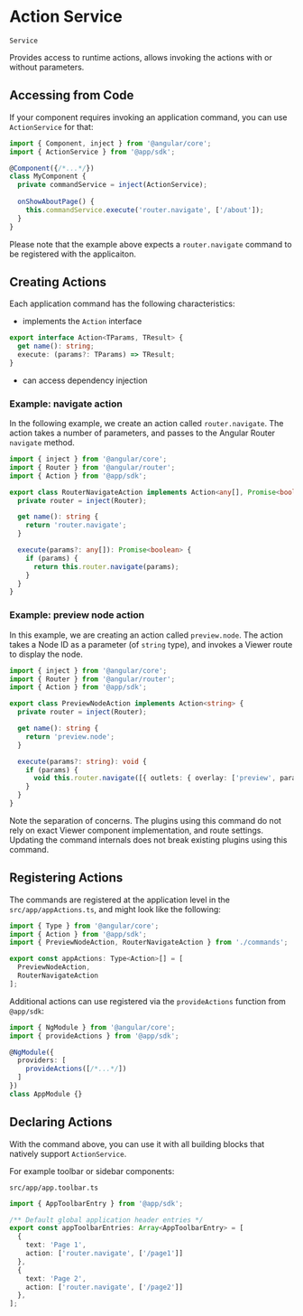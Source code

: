 # Action Service

`Service`

Provides access to runtime actions, allows invoking the actions with or without parameters.

## Accessing from Code

If your component requires invoking an application command, you can use `ActionService` for that:

```ts
import { Component, inject } from '@angular/core';
import { ActionService } from '@app/sdk';

@Component({/*...*/})
class MyComponent {
  private commandService = inject(ActionService);
  
  onShowAboutPage() {
    this.commandService.execute('router.navigate', ['/about']);
  }
}
```

Please note that the example above expects a `router.navigate` command to be registered with the applicaiton.

## Creating Actions

Each application command has the following characteristics:

- implements the `Action` interface

```ts
export interface Action<TParams, TResult> {
  get name(): string;
  execute: (params?: TParams) => TResult;
}
```

- can access dependency injection

### Example: navigate action

In the following example, we create an action called `router.navigate`.
The action takes a number of parameters, and passes to the Angular Router `navigate` method.

```ts
import { inject } from '@angular/core';
import { Router } from '@angular/router';
import { Action } from '@app/sdk';

export class RouterNavigateAction implements Action<any[], Promise<boolean>> {
  private router = inject(Router);

  get name(): string {
    return 'router.navigate';
  }

  execute(params?: any[]): Promise<boolean> {
    if (params) {
      return this.router.navigate(params);
    }
  }
}
```

### Example: preview node action

In this example, we are creating an action called `preview.node`.
The action takes a Node ID as a parameter (of `string` type),
and invokes a Viewer route to display the node. 

```ts
import { inject } from '@angular/core';
import { Router } from '@angular/router';
import { Action } from '@app/sdk';

export class PreviewNodeAction implements Action<string> {
  private router = inject(Router);

  get name(): string {
    return 'preview.node';
  }

  execute(params?: string): void {
    if (params) {
      void this.router.navigate([{ outlets: { overlay: ['preview', params] } }]);
    }
  }
}
```

Note the separation of concerns.
The plugins using this command do not rely on exact Viewer component implementation, and route settings.
Updating the command internals does not break existing plugins using this command.

## Registering Actions

The commands are registered at the application level in the `src/app/appActions.ts`, and might look like the following:

```ts
import { Type } from '@angular/core';
import { Action } from '@app/sdk';
import { PreviewNodeAction, RouterNavigateAction } from './commands';

export const appActions: Type<Action>[] = [
  PreviewNodeAction, 
  RouterNavigateAction
];
```

Additional actions can use registered via the `provideActions` function from `@app/sdk`:

```ts
import { NgModule } from '@angular/core';
import { provideActions } from '@app/sdk';

@NgModule({
  providers: [
    provideActions([/*...*/])
  ]
})
class AppModule {}
```

## Declaring Actions

With the command above, you can use it with all building blocks that natively support `ActionService`.

For example toolbar or sidebar components:

`src/app/app.toolbar.ts`

```ts
import { AppToolbarEntry } from '@app/sdk';

/** Default global application header entries */
export const appToolbarEntries: Array<AppToolbarEntry> = [
  {
    text: 'Page 1',
    action: ['router.navigate', ['/page1']]
  },
  {
    text: 'Page 2',
    action: ['router.navigate', ['/page2']]
  },
];
```
